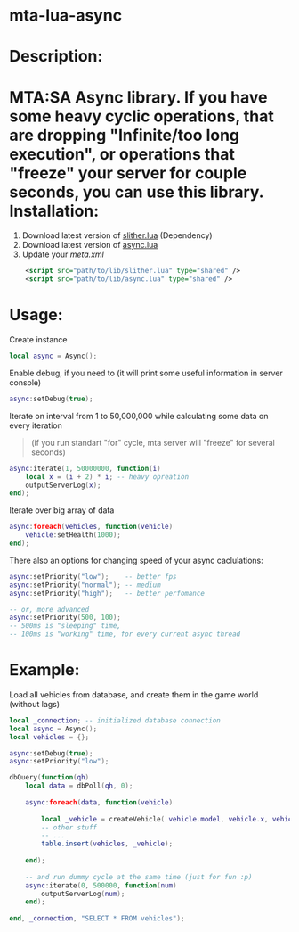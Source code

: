 mta-lua-async
=============
Description:
=============
MTA:SA Async library. 
If you have some heavy cyclic operations, that are dropping "Infinite/too long execution", or operations that "freeze" your server for couple seconds, you can use this library.
Installation:
=============
1. Download latest version of [slither.lua](https://bitbucket.org/bartbes/slither) (Dependency)
2. Download latest version of [async.lua](https://github.com/Inlife/mta-lua-async/blob/master/async.lua)
3. Update your *meta.xml*
```xml
    <script src="path/to/lib/slither.lua" type="shared" />
    <script src="path/to/lib/async.lua" type="shared" />
```
Usage:
=============
Create instance
```lua
local async = Async();
```
Enable debug, if you need to (it will print some useful information in server console)
```lua
async:setDebug(true);
```

Iterate on interval from 1 to 50,000,000 while calculating some data on every iteration
>(if you run standart "for" cycle, mta server will "freeze" for several seconds)

```lua
async:iterate(1, 50000000, function(i)
    local x = (i + 2) * i; -- heavy opreation
    outputServerLog(x);
end);
```

Iterate over big array of data
```lua
async:foreach(vehicles, function(vehicle)
    vehicle:setHealth(1000);
end);
```

There also an options for changing speed of your async caclulations:
```lua
async:setPriority("low");    -- better fps
async:setPriority("normal"); -- medium
async:setPriority("high");   -- better perfomance

-- or, more advanced
async:setPriority(500, 100);
-- 500ms is "sleeping" time, 
-- 100ms is "working" time, for every current async thread
```
Example:
=============
Load all vehicles from database, and create them in the game world (without lags)
```lua
local _connection; -- initialized database connection
local async = Async();
local vehicles = {};

async:setDebug(true);
async:setPriority("low");

dbQuery(function(qh)
    local data = dbPoll(qh, 0); 
    
    async:foreach(data, function(vehicle)
        
        local _vehicle = createVehicle( vehicle.model, vehicle.x, vehicle.y, vehicle.z );
        -- other stuff
        -- ...
        table.insert(vehicles, _vehicle);
        
    end);
    
    -- and run dummy cycle at the same time (just for fun :p)
    async:iterate(0, 500000, function(num)
        outputServerLog(num);
    end);
    
end, _connection, "SELECT * FROM vehicles");
```
